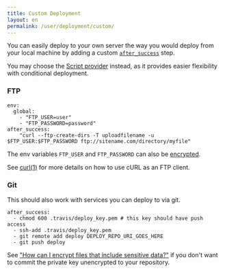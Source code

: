 ```yaml
---
title: Custom Deployment
layout: en
permalink: /user/deployment/custom/
---
```


You can easily deploy to your own server the way you would deploy from your local machine by adding a custom [`after_success`](/user/customizing-the-build/#Define-custom-build-lifecycle-commands) step.

You may choose the [Script provider](/user/deployment/script/) instead, as it provides
easier flexibility with conditional deployment.

### FTP

    env:
      global:
        - "FTP_USER=user"
        - "FTP_PASSWORD=password"
    after_success:
        "curl --ftp-create-dirs -T uploadfilename -u $FTP_USER:$FTP_PASSWORD ftp://sitename.com/directory/myfile"

The env variables `FTP_USER` and `FTP_PASSWORD` can also be [encrypted](/user/encryption-keys/).

See [curl(1)](http://curl.haxx.se/docs/manpage.html) for more details on how to use cURL as an FTP client.

### Git

This should also work with services you can deploy to via git.

    after_success:
      - chmod 600 .travis/deploy_key.pem # this key should have push access
      - ssh-add .travis/deploy_key.pem
      - git remote add deploy DEPLOY_REPO_URI_GOES_HERE
      - git push deploy

See ["How can I encrypt files that include sensitive data?"](/user/travis-pro/#How-can-I-encrypt-files-that-include-sensitive-data%3F) if you don't want to commit the private key unencrypted to your repository.
